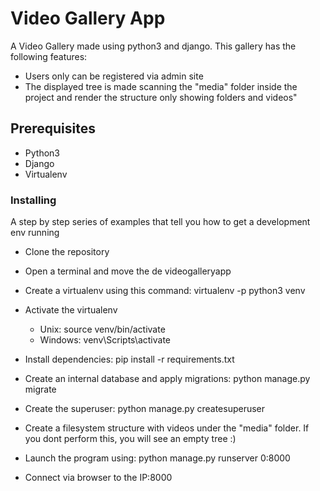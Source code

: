 # Video Gallery App

A Video Gallery made using python3 and django.
This gallery has the following features:

- Users only can be registered via admin site
- The displayed tree is made scanning the "media" folder inside the project and render the structure only showing folders and videos"

## Prerequisites

- Python3
- Django
- Virtualenv

### Installing

A step by step series of examples that tell you how to get a development env running

- Clone the repository
- Open a terminal and move the de videogalleryapp
- Create a virtualenv using this command: virtualenv -p python3 venv
- Activate the virtualenv
  
  - Unix: source venv/bin/activate
  - Windows: venv\Scripts\activate
  
- Install dependencies: pip install -r requirements.txt
- Create an internal database and apply migrations: python manage.py migrate
- Create the superuser: python manage.py createsuperuser
- Create a filesystem structure with videos under the "media" folder. If you dont perform this, you will see an empty tree :)
- Launch the program using: python manage.py runserver 0:8000
- Connect via browser to the IP:8000
